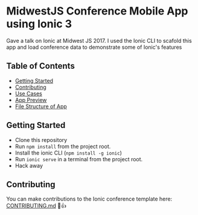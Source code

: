 # MidwestJS Conference Mobile App using Ionic 3

Gave a talk on Ionic at Midwest JS 2017. I used the Ionic CLI to scafold this app and load conference data to demonstrate some of Ionic's features



## Table of Contents
 - [Getting Started](#getting-started)
 - [Contributing](#contributing)
 - [Use Cases](#use-cases)
 - [App Preview](#app-preview)
 - [File Structure of App](#file-structure-of-app)


## Getting Started

* Clone this repository
* Run `npm install` from the project root.
* Install the ionic CLI (`npm install -g ionic`)
* Run `ionic serve` in a terminal from the project root.
* Hack away


## Contributing
You can make contributions to the Ionic conference template here: [CONTRIBUTING.md](https://github.com/ionic-team/ionic-conference-app/blob/master/.github/CONTRIBUTING.md) :tada::+1:

